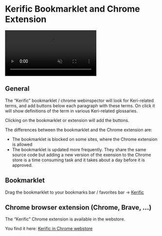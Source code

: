 # Kerific Bookmarklet and Chrome Extension

<video src='/video/kerific-explainer-1.mp4' controls muted autoplay loop></video>

## General

The “Kerific” bookmarklet / chrome webinspector will look for Keri-related terms, and add buttons below each paragraph with these terms. On click it will show definitions of the term in various Keri-related glossaries.

Clicking on the bookmarklet or extension will add the buttons.

The differences between the bookmarklet and the Chrome extension are:

- The bookmarklet is blocked on some sites, where the Chrome extension is allowed
- The bookmarklet is updated more frequently. They share the same source code but adding a new version of the exension to the Chrome store is a time consuming task and it takes about a day before it is approved.

## Bookmarklet

Drag the bookmarklet to your bookmarks bar / favorites bar → <a class='m-3 d-inline bookmarklet btn btn-outline-dark' href="javascript:(function()%7B var existingScript = document.getElementById('kerific-83450285767488');var existingCSS = document.getElementById('kerific-css-83450285767488');if (existingScript) %7BexistingScript.remove();%7D if (existingCSS) %7BexistingCSS.remove();%7D var jsCode = document.createElement('script');jsCode.setAttribute('src', 'https://weboftrust.github.io/kerific/assets/index.js');jsCode.setAttribute('id', 'kerific-83450285767488');document.body.appendChild(jsCode);var cssCode = document.createElement('link');cssCode.setAttribute('rel', 'stylesheet');cssCode.setAttribute('type', 'text/css');cssCode.setAttribute('href', 'https://weboftrust.github.io/kerific/assets/index.css');cssCode.setAttribute('id', 'kerific-css-83450285767488');document.head.appendChild(cssCode);%7D)();">Kerific</a>

## Chrome browser extension (Chrome, Brave, …)

The “Kerific” Chrome extension is available in the webstore.

You find it here: <a target="_blank" rel="noopener" href="https://chromewebstore.google.com/detail/kerific/ckbmkbbmnfbeecfmoiohobcdmopekgmp">Kerific in Chrome webstore</a>
